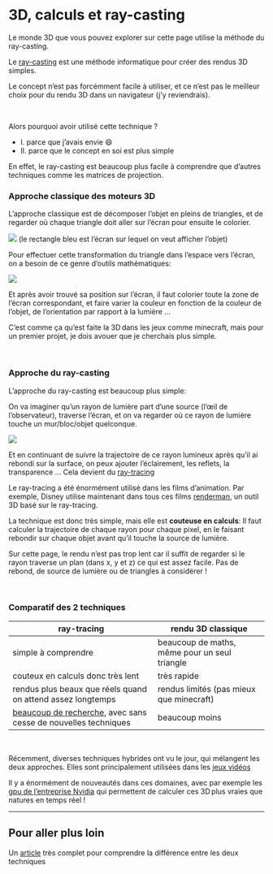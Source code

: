 3D, calculs et ray-casting
==========

Le monde 3D que vous pouvez explorer sur cette page utilise la méthode du ray-casting. 

Le [ray-casting](https://fr.wikipedia.org/wiki/Raycasting) est une méthode informatique pour créer des rendus 3D simples.

Le concept n’est pas forcémment facile à utiliser, et ce n’est pas le meilleur choix pour du rendu 3D dans un navigateur (j’y reviendrais).

<br>

Alors pourquoi avoir utilisé cette technique ?

- I. parce que j’avais envie 😄
- II. parce que le concept en soi est plus simple

En effet, le ray-casting est beaucoup plus facile à comprendre que d’autres techniques comme les matrices de projection.


### Approche classique des moteurs 3D

L’approche classique est de décomposer l’objet en pleins de triangles, et de regarder où chaque triangle doit aller sur l’écran pour ensuite le colorier.

![](https://static.techspot.com/articles-info/1888/images/2019-08-11-image-3-p_1100.webp)
(le rectangle bleu est l’écran sur lequel on veut afficher l’objet)

Pour effectuer cette transformation du triangle dans l’espace vers l’écran, on a besoin de ce genre d’outils mathématiques:

![](https://tse2.mm.bing.net/th?id=OIP.Y_Ucu0vydOiGrlMS-dBuCgHaB5&pid=Api)

Et après avoir trouvé sa position sur l’écran, il faut colorier toute la zone de l’écran correspondant, et faire varier la couleur en fonction de la couleur de l’objet, de l’orientation par rapport à la lumière …

C’est comme ça qu’est faite la 3D dans les jeux comme minecraft, mais pour un premier projet, je dois avouer que je cherchais plus simple.


<br>

### Approche du ray-casting


L’approche du ray-casting est beaucoup plus simple:

On va imaginer qu’un rayon de lumière part d’une source (l’œil de l’observateur), traverse l’écran, et on va regarder où ce rayon de lumière touche un mur/bloc/objet quelconque.

![](https://tse3.mm.bing.net/th?id=OIP.K6v1nr6uSoSpLH5c03XdBwAAAA&pid=Api)

Et en continuant de suivre la trajectoire de ce rayon lumineux après qu’il ai rebondi sur la surface, on peux ajouter l’éclairement, les reflets, la transparence … Cela devient du [ray-tracing](https://fr.wikipedia.org/wiki/Ray_tracing)

Le ray-tracing a été énormément utilisé dans les films d’animation. Par exemple, Disney utilise maintenant dans tous ces films [renderman](https://www.pixar.com/renderman), un outil 3D basé sur le ray-tracing.



La technique est donc très simple, mais elle est **couteuse en calculs**:
Il faut calculer la trajectoire de chaque rayon pour chaque pixel, en le faisant rebondir sur chaque objet avant qu’il touche la source de lumière.


Sur cette page, le rendu n’est pas trop lent car il suffit de regarder si le rayon traverse un plan (dans x, y et z) ce qui est assez facile. Pas de rebond, de source de lumière ou de triangles à considérer !

<br>

### Comparatif des 2 techniques

|ray-tracing | rendu 3D classique
|--|--|
simple à comprendre | beaucoup de maths, même pour un seul triangle 
couteux en calculs donc très lent | très rapide
rendus plus beaux que réels quand on attend assez longtemps | rendus limités (pas mieux que minecraft)
[beaucoup de recherche](https://www.youtube.com/watch?v=Popg7ej4AUU&list=PLujxSBD-JXgk1hb8lyu6sTYsLL39r_3bG&index=30), avec sans cesse de nouvelles techniques | beaucoup moins


<br>

Récemment, diverses techniques hybrides ont vu le jour, qui mélangent les deux approches. Elles sont principalement utilisées dans les [jeux vidéos](https://www.jeuxvideo.com/news/1183427/ray-tracing-qu-est-ce-que-c-est-et-comment-ca-marche.htm)

Il y a énormément de nouveautés dans ces domaines, avec par exemple les [gpu de l’entreprise Nvidia](https://developer.nvidia.com/rtx/raytracing) qui permettent de calculer ces 3D plus vraies que natures en temps réel !

---

## Pour aller plus loin
Un [article](https://www.techspot.com/article/1888-how-to-3d-rendering-rasterization-ray-tracing/) très complet pour comprendre la différence entre les deux techniques